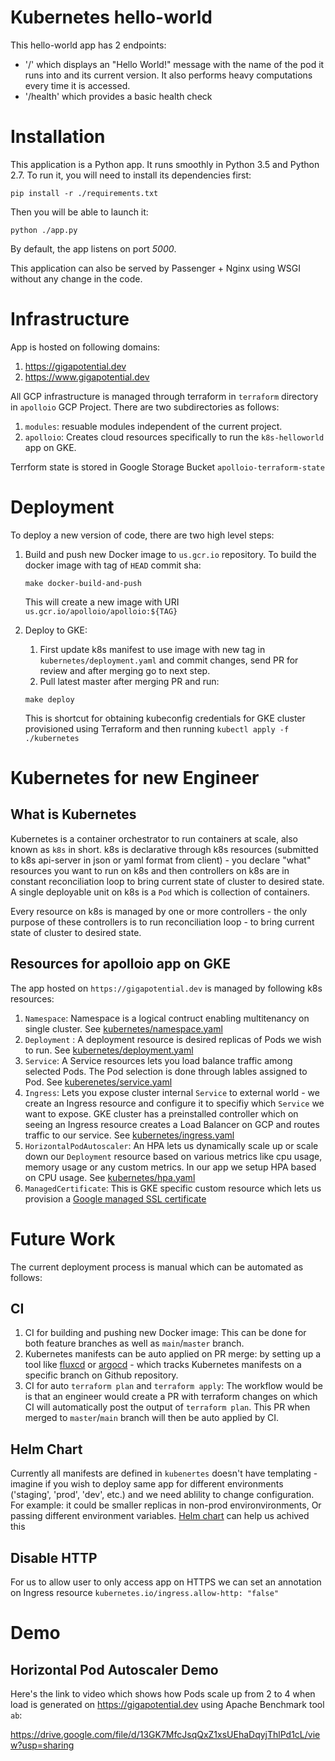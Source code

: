 # Kubernetes hello-world

This hello-world app has 2 endpoints:
- '/' which displays an "Hello World!" message with the name of the pod it runs
    into and its current version. It also performs heavy computations every time it is accessed.
- '/health' which provides a basic health check

# Installation

This application is a Python app. It runs smoothly in Python 3.5 and Python 2.7.
To run it, you will need to install its dependencies first:
```
pip install -r ./requirements.txt
```
Then you will be able to launch it:
```
python ./app.py
```
By default, the app listens on port *5000*.

This application can also be served by Passenger + Nginx using WSGI without any change in the code.

# Infrastructure

App is hosted on following domains:
1. https://gigapotential.dev
2. https://www.gigapotential.dev

All GCP infrastructure is managed through terraform in `terraform` directory in `apolloio` GCP Project. There are two subdirectories as follows:
1. `modules`: resuable modules independent of the current project.
2. `apolloio`: Creates cloud resources specifically to run the `k8s-helloworld` app on GKE.

Terrform state is stored in Google Storage Bucket `apolloio-terraform-state`


# Deployment

To deploy a new version of code, there are two high level steps:
1. Build and push new Docker image to `us.gcr.io` repository.
    To build the docker image with tag of `HEAD` commit sha:
   ```
   make docker-build-and-push
   ```
   This will create a new image with URI `us.gcr.io/apolloio/apolloio:${TAG}`

2. Deploy to GKE:
   1. First update k8s manifest to use image with new tag in `kubernetes/deployment.yaml` and commit changes, send PR for review and after merging go to next step.
   2. Pull latest master after merging PR and run:
    ```
    make deploy
    ```
    This is shortcut for obtaining kubeconfig credentials for GKE cluster provisioned using Terraform and then running `kubectl apply -f ./kubernetes`

# Kubernetes for new Engineer

## What is Kubernetes
Kubernetes is a container orchestrator to run containers at scale, also known as `k8s` in short. k8s is declarative through k8s resources (submitted to k8s api-server in json or yaml format from client) - you declare "what" resources you want to run on k8s and then controllers on k8s are in constant reconciliation loop to bring current state of cluster to desired state. A single deployable unit on k8s is a `Pod` which is collection of containers.

Every resource on k8s is managed by one or more controllers - the only purpose of these controllers is to run reconciliation loop - to bring current state of cluster to desired state.

## Resources for apolloio app on GKE
The app hosted on `https://gigapotential.dev` is managed by following k8s resources:
1. `Namespace`: Namespace is a logical contruct enabling multitenancy on single cluster. See [kubernetes/namespace.yaml](./kubernetes/namespace.yaml)
2. `Deployment` : A deployment resource is desired replicas of Pods we wish to run. See [kubernetes/deployment.yaml](./kubernetes/deployment.yaml)
3. `Service`: A Service resources lets you load balance traffic among selected Pods. The Pod selection is done through lables assigned to Pod. See [kuberenetes/service.yaml](./kubernetes/service.yaml)
4. `Ingress`: Lets you expose cluster internal `Service` to external world - we create an Ingress resource and configure it to specifiy which `Service` we want to expose. GKE cluster has a preinstalled controller which on seeing an Ingress resource creates a Load Balancer on GCP and routes traffic to our service. See [kubernetes/ingress.yaml](./kubernetes/ingress.yaml)
5. `HorizontalPodAutoscaler`: An HPA lets us dynamically scale up or scale down our `Deployment` resource based on various metrics like cpu usage, memory usage or any custom metrics. In our app we setup HPA based on CPU usage. See [kubernetes/hpa.yaml](./kubernetes/hpa.yaml)
6. `ManagedCertificate`: This is GKE specific custom resource which lets us provision a [Google managed SSL certificate](https://cloud.google.com/kubernetes-engine/docs/how-to/managed-certs)


# Future Work
The current deployment process is manual which can be automated as follows:

## CI

1. CI for building and pushing new Docker image: This can be done for both feature branches as well as `main`/`master` branch.
2. Kubernetes manifests can be auto applied on PR merge: by setting up a tool like [fluxcd](https://fluxcd.io/) or [argocd](https://argoproj.github.io/argo-cd/) - which tracks Kubernetes manifests on a specific branch on Github repository.
3. CI for auto `terraform plan` and `terraform apply`: The workflow would be is that an engineer would create a PR with terraform changes on which CI will automatically post the output of `terraform plan`. This PR when merged to `master`/`main` branch will then be auto applied by CI.

## Helm Chart

Currently all manifests are defined in `kubenertes` doesn't have templating - imagine if you wish to deploy same app for different environments ('staging', 'prod', 'dev', etc.) and we need ablility to change configuration. For example: it could be smaller replicas in non-prod environvironments, Or passing different environment variables. [Helm chart](http://helm.sh/) can help us achived this

## Disable HTTP

For us to allow user to only access app on HTTPS we can set an annotation on Ingress resource
`kubernetes.io/ingress.allow-http: "false"`

# Demo

## Horizontal Pod Autoscaler Demo

Here's the link to video which shows how Pods scale up from 2 to 4 when load is generated on https://gigapotential.dev using Apache Benchmark tool `ab`:

https://drive.google.com/file/d/13GK7MfcJsqQxZ1xsUEhaDqyjThlPd1cL/view?usp=sharing
